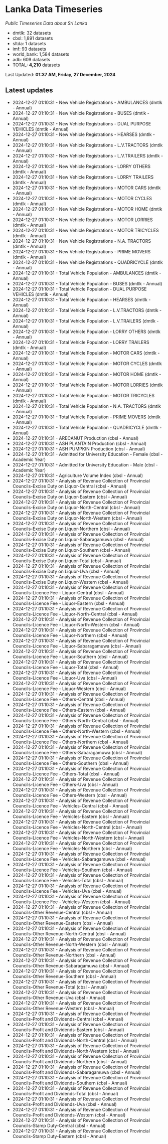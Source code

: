 # Lanka Data Timeseries
*Public Timeseries Data about Sri Lanka*

* dmtlk: 32 datasets
* cbsl: 1,891 datasets
* sltda: 1 datasets
* imf: 93 datasets
* world_bank: 1,584 datasets
* adb: 609 datasets
* TOTAL: **4,210** datasets

Last Updated: **01:37 AM, Friday, 27 December, 2024**

## Latest updates

* 2024-12-27 01:10:31 - New Vehicle Registrations - AMBULANCES (dmtlk - Annual)
* 2024-12-27 01:10:31 - New Vehicle Registrations - BUSES (dmtlk - Annual)
* 2024-12-27 01:10:31 - New Vehicle Registrations - DUAL PURPOSE VEHICLES (dmtlk - Annual)
* 2024-12-27 01:10:31 - New Vehicle Registrations - HEARSES (dmtlk - Annual)
* 2024-12-27 01:10:31 - New Vehicle Registrations - L.V.TRACTORS (dmtlk - Annual)
* 2024-12-27 01:10:31 - New Vehicle Registrations - L.V.TRAILERS (dmtlk - Annual)
* 2024-12-27 01:10:31 - New Vehicle Registrations - LORRY OTHERS (dmtlk - Annual)
* 2024-12-27 01:10:31 - New Vehicle Registrations - LORRY TRAILERS (dmtlk - Annual)
* 2024-12-27 01:10:31 - New Vehicle Registrations - MOTOR CARS (dmtlk - Annual)
* 2024-12-27 01:10:31 - New Vehicle Registrations - MOTOR CYCLES (dmtlk - Annual)
* 2024-12-27 01:10:31 - New Vehicle Registrations - MOTOR HOME (dmtlk - Annual)
* 2024-12-27 01:10:31 - New Vehicle Registrations - MOTOR LORRIES (dmtlk - Annual)
* 2024-12-27 01:10:31 - New Vehicle Registrations - MOTOR TRICYCLES (dmtlk - Annual)
* 2024-12-27 01:10:31 - New Vehicle Registrations - N.A. TRACTORS (dmtlk - Annual)
* 2024-12-27 01:10:31 - New Vehicle Registrations - PRIME MOVERS (dmtlk - Annual)
* 2024-12-27 01:10:31 - New Vehicle Registrations - QUADRICYCLE (dmtlk - Annual)
* 2024-12-27 01:10:31 - Total Vehicle Population - AMBULANCES (dmtlk - Annual)
* 2024-12-27 01:10:31 - Total Vehicle Population - BUSES (dmtlk - Annual)
* 2024-12-27 01:10:31 - Total Vehicle Population - DUAL PURPOSE VEHICLES (dmtlk - Annual)
* 2024-12-27 01:10:31 - Total Vehicle Population - HEARSES (dmtlk - Annual)
* 2024-12-27 01:10:31 - Total Vehicle Population - L.V.TRACTORS (dmtlk - Annual)
* 2024-12-27 01:10:31 - Total Vehicle Population - L.V.TRAILERS (dmtlk - Annual)
* 2024-12-27 01:10:31 - Total Vehicle Population - LORRY OTHERS (dmtlk - Annual)
* 2024-12-27 01:10:31 - Total Vehicle Population - LORRY TRAILERS (dmtlk - Annual)
* 2024-12-27 01:10:31 - Total Vehicle Population - MOTOR CARS (dmtlk - Annual)
* 2024-12-27 01:10:31 - Total Vehicle Population - MOTOR CYCLES (dmtlk - Annual)
* 2024-12-27 01:10:31 - Total Vehicle Population - MOTOR HOME (dmtlk - Annual)
* 2024-12-27 01:10:31 - Total Vehicle Population - MOTOR LORRIES (dmtlk - Annual)
* 2024-12-27 01:10:31 - Total Vehicle Population - MOTOR TRICYCLES (dmtlk - Annual)
* 2024-12-27 01:10:31 - Total Vehicle Population - N.A. TRACTORS (dmtlk - Annual)
* 2024-12-27 01:10:31 - Total Vehicle Population - PRIME MOVERS (dmtlk - Annual)
* 2024-12-27 01:10:31 - Total Vehicle Population - QUADRICYCLE (dmtlk - Annual)
* 2024-12-27 01:10:31 - ARECANUT Production (cbsl - Annual)
* 2024-12-27 01:10:31 - ASH PLANTAIN Production (cbsl - Annual)
* 2024-12-27 01:10:31 - ASH PUMPKIN Production (cbsl - Annual)
* 2024-12-27 01:10:31 - Admitted for University Education - Female (cbsl - Academic Year)
* 2024-12-27 01:10:31 - Admitted for University Education - Male (cbsl - Academic Year)
* 2024-12-27 01:10:31 - Agriculture Volume Index (cbsl - Annual)
* 2024-12-27 01:10:31 - Analysis of Revenue Collection of Provincial Councils-Excise Duty on Liquor-Central (cbsl - Annual)
* 2024-12-27 01:10:31 - Analysis of Revenue Collection of Provincial Councils-Excise Duty on Liquor-Eastern (cbsl - Annual)
* 2024-12-27 01:10:31 - Analysis of Revenue Collection of Provincial Councils-Excise Duty on Liquor-North-Central (cbsl - Annual)
* 2024-12-27 01:10:31 - Analysis of Revenue Collection of Provincial Councils-Excise Duty on Liquor-North-Western (cbsl - Annual)
* 2024-12-27 01:10:31 - Analysis of Revenue Collection of Provincial Councils-Excise Duty on Liquor-Northern (cbsl - Annual)
* 2024-12-27 01:10:31 - Analysis of Revenue Collection of Provincial Councils-Excise Duty on Liquor-Sabaragamuwa (cbsl - Annual)
* 2024-12-27 01:10:31 - Analysis of Revenue Collection of Provincial Councils-Excise Duty on Liquor-Southern (cbsl - Annual)
* 2024-12-27 01:10:31 - Analysis of Revenue Collection of Provincial Councils-Excise Duty on Liquor-Total (cbsl - Annual)
* 2024-12-27 01:10:31 - Analysis of Revenue Collection of Provincial Councils-Excise Duty on Liquor-Uva (cbsl - Annual)
* 2024-12-27 01:10:31 - Analysis of Revenue Collection of Provincial Councils-Excise Duty on Liquor-Western (cbsl - Annual)
* 2024-12-27 01:10:31 - Analysis of Revenue Collection of Provincial Councils-Licence Fee - Liquor-Central (cbsl - Annual)
* 2024-12-27 01:10:31 - Analysis of Revenue Collection of Provincial Councils-Licence Fee - Liquor-Eastern (cbsl - Annual)
* 2024-12-27 01:10:31 - Analysis of Revenue Collection of Provincial Councils-Licence Fee - Liquor-North-Central (cbsl - Annual)
* 2024-12-27 01:10:31 - Analysis of Revenue Collection of Provincial Councils-Licence Fee - Liquor-North-Western (cbsl - Annual)
* 2024-12-27 01:10:31 - Analysis of Revenue Collection of Provincial Councils-Licence Fee - Liquor-Northern (cbsl - Annual)
* 2024-12-27 01:10:31 - Analysis of Revenue Collection of Provincial Councils-Licence Fee - Liquor-Sabaragamuwa (cbsl - Annual)
* 2024-12-27 01:10:31 - Analysis of Revenue Collection of Provincial Councils-Licence Fee - Liquor-Southern (cbsl - Annual)
* 2024-12-27 01:10:31 - Analysis of Revenue Collection of Provincial Councils-Licence Fee - Liquor-Total (cbsl - Annual)
* 2024-12-27 01:10:31 - Analysis of Revenue Collection of Provincial Councils-Licence Fee - Liquor-Uva (cbsl - Annual)
* 2024-12-27 01:10:31 - Analysis of Revenue Collection of Provincial Councils-Licence Fee - Liquor-Western (cbsl - Annual)
* 2024-12-27 01:10:31 - Analysis of Revenue Collection of Provincial Councils-Licence Fee - Others-Central (cbsl - Annual)
* 2024-12-27 01:10:31 - Analysis of Revenue Collection of Provincial Councils-Licence Fee - Others-Eastern (cbsl - Annual)
* 2024-12-27 01:10:31 - Analysis of Revenue Collection of Provincial Councils-Licence Fee - Others-North-Central (cbsl - Annual)
* 2024-12-27 01:10:31 - Analysis of Revenue Collection of Provincial Councils-Licence Fee - Others-North-Western (cbsl - Annual)
* 2024-12-27 01:10:31 - Analysis of Revenue Collection of Provincial Councils-Licence Fee - Others-Northern (cbsl - Annual)
* 2024-12-27 01:10:31 - Analysis of Revenue Collection of Provincial Councils-Licence Fee - Others-Sabaragamuwa (cbsl - Annual)
* 2024-12-27 01:10:31 - Analysis of Revenue Collection of Provincial Councils-Licence Fee - Others-Southern (cbsl - Annual)
* 2024-12-27 01:10:31 - Analysis of Revenue Collection of Provincial Councils-Licence Fee - Others-Total (cbsl - Annual)
* 2024-12-27 01:10:31 - Analysis of Revenue Collection of Provincial Councils-Licence Fee - Others-Uva (cbsl - Annual)
* 2024-12-27 01:10:31 - Analysis of Revenue Collection of Provincial Councils-Licence Fee - Others-Western (cbsl - Annual)
* 2024-12-27 01:10:31 - Analysis of Revenue Collection of Provincial Councils-Licence Fee - Vehicles-Central (cbsl - Annual)
* 2024-12-27 01:10:31 - Analysis of Revenue Collection of Provincial Councils-Licence Fee - Vehicles-Eastern (cbsl - Annual)
* 2024-12-27 01:10:31 - Analysis of Revenue Collection of Provincial Councils-Licence Fee - Vehicles-North-Central (cbsl - Annual)
* 2024-12-27 01:10:31 - Analysis of Revenue Collection of Provincial Councils-Licence Fee - Vehicles-North-Western (cbsl - Annual)
* 2024-12-27 01:10:31 - Analysis of Revenue Collection of Provincial Councils-Licence Fee - Vehicles-Northern (cbsl - Annual)
* 2024-12-27 01:10:31 - Analysis of Revenue Collection of Provincial Councils-Licence Fee - Vehicles-Sabaragamuwa (cbsl - Annual)
* 2024-12-27 01:10:31 - Analysis of Revenue Collection of Provincial Councils-Licence Fee - Vehicles-Southern (cbsl - Annual)
* 2024-12-27 01:10:31 - Analysis of Revenue Collection of Provincial Councils-Licence Fee - Vehicles-Total (cbsl - Annual)
* 2024-12-27 01:10:31 - Analysis of Revenue Collection of Provincial Councils-Licence Fee - Vehicles-Uva (cbsl - Annual)
* 2024-12-27 01:10:31 - Analysis of Revenue Collection of Provincial Councils-Licence Fee - Vehicles-Western (cbsl - Annual)
* 2024-12-27 01:10:31 - Analysis of Revenue Collection of Provincial Councils-Other Revenue-Central (cbsl - Annual)
* 2024-12-27 01:10:31 - Analysis of Revenue Collection of Provincial Councils-Other Revenue-Eastern (cbsl - Annual)
* 2024-12-27 01:10:31 - Analysis of Revenue Collection of Provincial Councils-Other Revenue-North-Central (cbsl - Annual)
* 2024-12-27 01:10:31 - Analysis of Revenue Collection of Provincial Councils-Other Revenue-North-Western (cbsl - Annual)
* 2024-12-27 01:10:31 - Analysis of Revenue Collection of Provincial Councils-Other Revenue-Northern (cbsl - Annual)
* 2024-12-27 01:10:31 - Analysis of Revenue Collection of Provincial Councils-Other Revenue-Sabaragamuwa (cbsl - Annual)
* 2024-12-27 01:10:31 - Analysis of Revenue Collection of Provincial Councils-Other Revenue-Southern (cbsl - Annual)
* 2024-12-27 01:10:31 - Analysis of Revenue Collection of Provincial Councils-Other Revenue-Total (cbsl - Annual)
* 2024-12-27 01:10:31 - Analysis of Revenue Collection of Provincial Councils-Other Revenue-Uva (cbsl - Annual)
* 2024-12-27 01:10:31 - Analysis of Revenue Collection of Provincial Councils-Other Revenue-Western (cbsl - Annual)
* 2024-12-27 01:10:31 - Analysis of Revenue Collection of Provincial Councils-Profit and Dividends-Central (cbsl - Annual)
* 2024-12-27 01:10:31 - Analysis of Revenue Collection of Provincial Councils-Profit and Dividends-Eastern (cbsl - Annual)
* 2024-12-27 01:10:31 - Analysis of Revenue Collection of Provincial Councils-Profit and Dividends-North-Central (cbsl - Annual)
* 2024-12-27 01:10:31 - Analysis of Revenue Collection of Provincial Councils-Profit and Dividends-North-Western (cbsl - Annual)
* 2024-12-27 01:10:31 - Analysis of Revenue Collection of Provincial Councils-Profit and Dividends-Northern (cbsl - Annual)
* 2024-12-27 01:10:31 - Analysis of Revenue Collection of Provincial Councils-Profit and Dividends-Sabaragamuwa (cbsl - Annual)
* 2024-12-27 01:10:31 - Analysis of Revenue Collection of Provincial Councils-Profit and Dividends-Southern (cbsl - Annual)
* 2024-12-27 01:10:31 - Analysis of Revenue Collection of Provincial Councils-Profit and Dividends-Total (cbsl - Annual)
* 2024-12-27 01:10:31 - Analysis of Revenue Collection of Provincial Councils-Profit and Dividends-Uva (cbsl - Annual)
* 2024-12-27 01:10:31 - Analysis of Revenue Collection of Provincial Councils-Profit and Dividends-Western (cbsl - Annual)
* 2024-12-27 01:10:31 - Analysis of Revenue Collection of Provincial Councils-Stamp Duty-Central (cbsl - Annual)
* 2024-12-27 01:10:31 - Analysis of Revenue Collection of Provincial Councils-Stamp Duty-Eastern (cbsl - Annual)